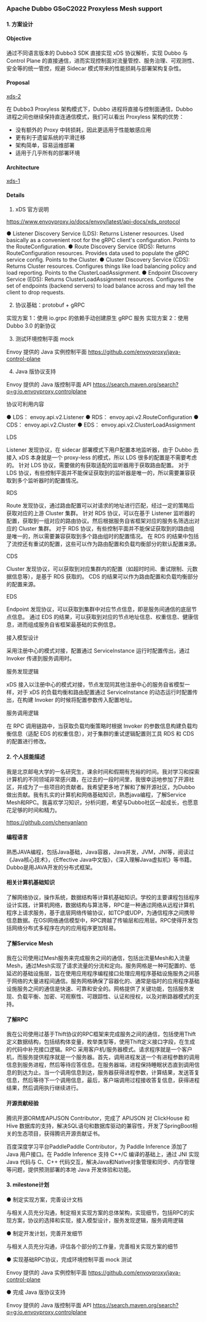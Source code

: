 ### Apache Dubbo GSoC2022 Proxyless Mesh support

#### 1. 方案设计

#### Objective

通过不同语言版本的 Dubbo3 SDK 直接实现 xDS 协议解析，实现 Dubbo 与 Control Plane 的直接通信，进而实现控制面对流量管控、服务治理、可观测性、安全等的统一管控，规避 Sidecar 模式带来的性能损耗与部署架构复杂性。

#### Proposal

[xds-2](https://github.com/apache/dubbo-awesome/blob/master/images/mesh-xds-2.png)

在 Dubbo3 Proxyless 架构模式下，Dubbo 进程将直接与控制面通信，Dubbo 进程之间也继续保持直连通信模式，我们可以看出 Proxyless 架构的优势：

- 没有额外的 Proxy 中转损耗，因此更适用于性能敏感应用
- 更有利于遗留系统的平滑迁移
- 架构简单，容易运维部署
- 适用于几乎所有的部署环境

#### Architecture

[xds-1](../images/mesh-xds-1.png)

#### Details

1. xDS 官方说明

https://www.envoyproxy.io/docs/envoy/latest/api-docs/xds_protocol

● Listener Discovery Service (LDS): Returns Listener resources. Used basically as a convenient root for the gRPC client's configuration. Points to the RouteConfiguration.
● Route Discovery Service (RDS): Returns RouteConfiguration resources. Provides data used to populate the gRPC service config. Points to the Cluster.
● Cluster Discovery Service (CDS): Returns Cluster resources. Configures things like load balancing policy and load reporting. Points to the ClusterLoadAssignment.
● Endpoint Discovery Service (EDS): Returns ClusterLoadAssignment resources. Configures the set of endpoints (backend servers) to load balance across and may tell the client to drop requests.

2. 协议基础：protobuf + gRPC

实现方案 1：使用 io.grpc 的依赖手动创建原生 gRPC 服务
实现方案 2：使用 Dubbo 3.0 的新协议

3.  测试环境控制平面 mock

Envoy 提供的 Java 实例控制平面 https://github.com/envoyproxy/java-control-plane

4.  Java 版协议支持

Envoy 提供的 Java 版控制平面 API https://search.maven.org/search?q=g:io.envoyproxy.controlplane

协议可利用内容

● LDS： envoy.api.v2.Listener
● RDS： envoy.api.v2.RouteConfiguration
● CDS： envoy.api.v2.Cluster
● EDS： envoy.api.v2.ClusterLoadAssignment

LDS  

Listener 发现协议，在 sidecar 部署模式下用户配置本地监听器，由于 Dubbo 去接入 xDS 本身就是一个 proxy-less 的模式，所以 LDS 很多的配置是不需要考虑的。
针对 LDS 协议，需要做的有获取适配的监听器用于获取路由配置。
对于 LDS 协议，有些控制平面并不能保证获取到的监听器是唯一的，所以需要兼容获取到多个监听器时的配置情况。

RDS  

Route 发现协议，通过路由配置可以对请求的地址进行匹配，经过一定的策略后获取对应的上游 Cluster 集群。
针对 RDS 协议，可以在基于 Listener 监听器的配置，获取到一组对应的路由协议。然后根据服务自省框架对应的服务名筛选出对应的 Cluster 集群。
对于 RDS 协议，有些控制平面并不能保证获取到的l路由组是唯一的，所以需要兼容获取到多个路由组时的配置情况。
在 RDS 的结果中包括了流控还有重试的配置，这些可以作为路由配置和负载均衡部分的默认配置来源。

CDS  

Cluster 发现协议，可以获取到对应集群内的配置（如超时时间、重试限制、元数据信息等），是基于 RDS 获取的。
CDS 的结果可以作为路由配置和负载均衡部分的配置来源。

EDS  

Endpoint 发现协议，可以获取到集群中对应节点信息，即是服务间通信的底层节点信息。
通过 EDS 的结果，可以获取到对应的节点地址信息、权重信息、健康信息，进而组成服务自省框架最基础的实例信息。

接入模型设计  

采用注册中心的模式对接，配置通过 ServiceInstance 运行时配置传出，通过 Invoker 传递到服务调用时。

服务发现逻辑  

xDS 接入以注册中心的模式对接，节点发现同其他注册中心的服务自省模型一样，对于 xDS 的负载均衡和路由配置通过 ServiceInstance 的动态运行时配置传出，在构建 Invoker 的时候将配置参数传入配置地址。


服务调用逻辑  

在 RPC 调用链路中，当获取负载均衡策略时根据 Invoker 的参数信息构建负载均衡信息（适配 EDS 的权重信息），对于集群的重试逻辑配置则工具 RDS 和 CDS 的配置进行修改。

#### 2. 个人技能描述

我是北京邮电大学的一名研究生，课余时间和假期有充裕的时间。我对学习和探索计算机的不同领域非常感兴趣，在过去的一段时间里，我很幸运地参加了开源社区，并成为了一些项目的贡献者。我希望更多地了解和了解开源社区，为Dubbo做出贡献。我有扎实的计算机和网络基础知识，熟悉java编程，了解Service Mesh和RPC。我喜欢学习知识，分析问题，希望与Dubbo社区一起成长，也愿意花足够的时间和精力。

https://github.com/chenyanlann

#### 编程语言

熟悉JAVA编程，包括Java基础，Java容器，Java并发，JVM，JNI等，阅读过《Java核心技术》，《Effective Java中文版》，《深入理解Java虚拟机》等书籍。Dubbo是用JAVA开发的分布式框架。

#### 相关计算机基础知识

了解网络协议，操作系统，数据结构等计算机基础知识。学校的主要课程包括程序设计实践，计算机网络，数据结构与算法等，RPC是一种通过网络从远程计算机程序上请求服务，基于底层网络传输协议，如TCP或UDP，为通信程序之间携带信息数据。在OSI网络通信模型中，RPC跨越了传输层和应用层。RPC使得开发包括网络分布式多程序在内的应用程序更加轻易。

#### 了解Service Mesh

我在公司使用过Mesh服务来完成服务之间的通信，包括出流量Mesh和入流量Mesh，通过Mesh实现了请求流量的分流和定向。服务网格是一种可配置的、低延迟的基础设施层，旨在使用应用程序编程接口处理应用程序基础设施服务之间基于网络的大量进程间通信。服务网格确保了容器化的、通常是临时的应用程序基础设施服务之间的通信是快速、可靠和安全的。网格提供了关键功能，包括服务发现、负载平衡、加密、可观察性、可跟踪性、认证和授权，以及对断路器模式的支持。

#### 了解RPC

我在公司使用过基于Thift协议的RPC框架来完成服务之间的通信，包括使用Thift定义数据结构，包括结构体变量，枚举类型等，使用Thift定义接口字段，在生成的代码中补充接口逻辑。RPC 采用客户机/服务器模式。请求程序就是一个客户机，而服务提供程序就是一个服务器。首先，调用进程发送一个有进程参数的调用信息到服务进程，然后等待应答信息。在服务器端，进程保持睡眠状态直到调用信息的到达为止。当一个调用信息到达，服务器获得进程参数，计算结果，发送答复信息，然后等待下一个调用信息，最后，客户端调用过程接收答复信息，获得进程结果，然后调用执行继续进行。

#### 开源贡献经验

腾讯开源ORM库APIJSON Contributor，完成了 APIJSON 对 ClickHouse 和 Hive 数据库的支持，解决SQL语句和数据库驱动的兼容性，开发了SpringBoot相关的生态项目，获得腾讯开源贡献证书。

百度深度学习平台PaddlePaddle Contributor，为 Paddle Inference 添加了 Java 用户接口。在 Paddle Inference 支持 C++/C 编译的基础上，通过 JNI 实现 Java 代码与 C、C++ 代码交互，解决Java和Native对象管理和同步、内存管理等问题，提供预测部署的本地 Java 开发体验和功能。

#### 3. milestone计划

● 制定实现方案，完善设计文档

与相关人员充分沟通，制定相关实现方案的总体架构，实现细节，包括RPC的实现方案，协议的选择和实现，接入模型设计，服务发现逻辑，服务调用逻辑

● 制定开发计划，完善开发细节

与相关人员充分沟通，评估各个部分的工作量，完善相关实现方案的细节

● 实现基础RPC协议，完成环境控制平面 mock 测试

Envoy 提供的 Java 实例控制平面 https://github.com/envoyproxy/java-control-plane

● 完成 Java 版协议支持

Envoy 提供的 Java 版控制平面 API https://search.maven.org/search?q=g:io.envoyproxy.controlplane
